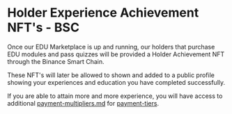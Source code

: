 # Holder Experience Achievement NFT's - BSC

Once our EDU Marketplace is up and running, our holders that purchase EDU modules and pass quizzes will be provided a Holder Achievement NFT through the Binance Smart Chain.&#x20;

These NFT's will later be allowed to shown and added to a public profile showing your experiences and education you have completed successfully.

If you are able to attain more and more experience, you will have access to additional [payment-multipliers.md](../content-for-token/payment-multipliers.md "mention") for [payment-tiers](../payment-tiers/ "mention").
